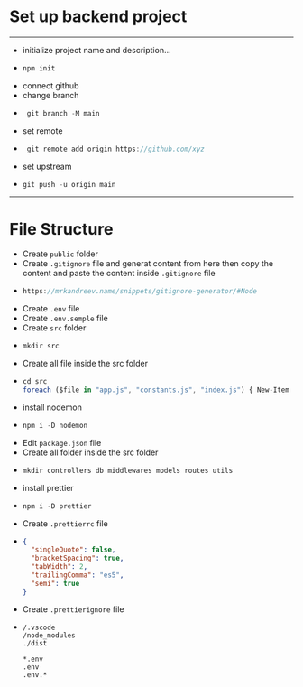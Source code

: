 # Set up backend project
---
- initialize project name and description...
- ```javascript
  npm init
  ```
- connect github
- change branch
- ```javascript
   git branch -M main
  ```
- set remote
- ```javascript
   git remote add origin https://github.com/xyz
  ```
- set upstream
- ```javascript
  git push -u origin main
  ```
---
# File Structure
- Create `public` folder
- Create `.gitignore` file and generat content from here then copy the content and paste the content inside `.gitignore` file 
- ```javascript
  https://mrkandreev.name/snippets/gitignore-generator/#Node
  ```
- Create `.env` file
- Create `.env.semple` file
- Create `src` folder
- ```javascript
  mkdir src
  ```
- Create all file inside the src folder
- ```javascript
  cd src
  foreach ($file in "app.js", "constants.js", "index.js") { New-Item $file -ItemType File }
  ```
- install nodemon
- ```javascript
  npm i -D nodemon
  ```
- Edit `package.json` file
- Create all folder inside the src folder
- ```javascript
  mkdir controllers db middlewares models routes utils
  ```
- install prettier
- ```javascript
  npm i -D prettier
  ```
- Create `.prettierrc` file
- ```json
  {
    "singleQuote": false,
    "bracketSpacing": true,
    "tabWidth": 2,
    "trailingComma": "es5",
    "semi": true
  }
  ```
- Create `.prettierignore` file
- ```
  /.vscode
  /node_modules
  ./dist

  *.env
  .env
  .env.*
  ```
  ```javascript
  
  ```
  

